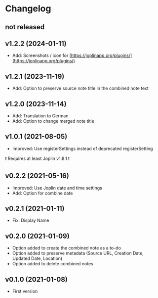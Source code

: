 # Changelog

## not released

## v1.2.2 (2024-01-11)

- Add: Screenshots / icon for [https://joplinapp.org/plugins/](https://joplinapp.org/plugins/)

## v1.2.1 (2023-11-19)

- Add: Option to preserve source note title in the combined note text

## v1.2.0 (2023-11-14)

- Add: Translation to German
- Add: Option to change merged note title

## v1.0.1 (2021-08-05)

- Improved: Use registerSettings instead of deprecated registerSetting

❗ Requires at least Joplin v1.8.1 ❗

## v0.2.2 (2021-05-16)

- Improved: Use Joplin date and time settings
- Add: Option for combine date

## v0.2.1 (2021-01-11)

- Fix: Display Name

## v0.2.0 (2021-01-09)

- Option added to create the combined note as a to-do
- Option added to preserve metadata (Source URL, Creation Date, Updated Date, Location)
- Option added to delete combined notes

## v0.1.0 (2021-01-08)

- First version
